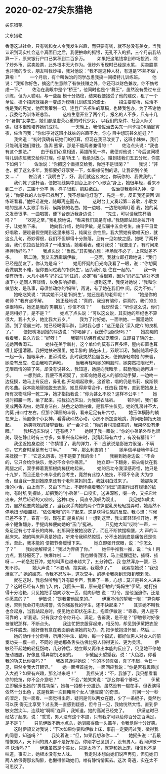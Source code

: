 # 2020-02-27尖东猎艳



尖东猎艳



尖东猎艳


香港这过社会，只有钱和女人令我发生兴趣，而只要有钱，就不愁没有美女。当我认识到现实杜会这个真面目之后，我便拚命的抓银，无孔不入的抓，三个月前我结算一下，原来银行户口已累积到二百多万。  　　如果把这笔钱拿到市场投资，除了炒外币、买卖股票，此外根本无大作为。但炒外币现时已经是水尾， 买卖股票也非我的专长，朋友叫我炒楼，我对他说：“我不是这种人材，有道是‘不熟不做’，算啦！”  　　一个月后，有个叫佐治的同学怂恿我搞一间模特儿训练班。  　　他说：“我知你好色，摘这门生意除了有快钱赚之外，你还可以财色兼收，你不妨考虑一下。”  　　佐治在我眼中是个“桥王”，他同时也是个“舞王”，虽然没有受过专业训练，但为人聪明，与一些超 模十分熟稔，结果我便接受了他的建议，租了一个单位，挂个招牌就摇身一变成为模特儿训练班的波士。  　　招生要度桥，佐治不愧是我的死党，他帮我策划一切，连登广告招生的草稿，也替我包办，为了答谢他 ，我委他为训练班总监。  　　这档生意开业了两个月，报名的人不多，只有十几个“暑期”女学生，她们都是虚荣心重的时代少女， 以我们的条件、社会人际关係，根本很难培养她们成材。  　　一天晚上，我偕佐治去尖东一间卡拉OK酒廊宵夜，佐治问我：“你似乎对这班小妹妹的兴趣不大，你心 目中想玩甚幺娃娃？”  　　我笑道：“初时我确有玩她们的打算，但现在我已改变了，这班小妹妹，我们只能利用她们赚钱，鱼舆 熊掌，那是不能两者兼得的！”  　　佐治点头说：“我也有这个想法。”  　　由于我们心意相通，英雄所见一样，我便对他说：“今后这间模特儿训练班我交给你打理，你是‘桥王 ’，我绝对放心，赚到钱我们五五分账，你意下如何？”  　　佐治说：“你把这个重担交给我，你岂不是很閑？”  　　我说：“非也，捱了这幺多年，我都要好好享受一下，如果缘份到的话，让我识到个美女……”  　　佐治说：“我明白了，好，我们就这幺决定，你玩你的、我做我的。”  　　我们乾了这杯酒，便把视线集中到台上那个“小歌女”身上，她很年轻，看来不到二十岁，三围十分丰 满，样子很甜，肌肤嫩白。  　　佐治见我看得入神，便说：“你要找的人似乎已找到了，我不想做电灯泡了，先走一步，反正我还要回 训练班看看。”他把话说完，随即离座而去。  　　这时台上又奏起第二首歌，小歌女唱的是黑人女歌手韦莉．侯斯顿的名曲，她一边唱、一边把眼睛盯着 我，她的英文发音很準，一曲唱罢，便下台走近我身边说：  　　“先生，可以请我饮杯酒吗？”  　　“欢迎之至，”我礼貌地说，“看来我们真是有缘。”我随即站起身拉开椅子，让她坐下来。  　　她向我介绍，她叫伊敏，是应届中五会考生，由于平日爱好唱歌，便趁暑假空閑到这里来练习，纯属业 余性质。我大赞她有歌唱天份，就这幺几句，奇妙得很，我们不但聊得十分熟落，且有一见如故之感。她喝 了两杯酒，我们东拉西扯的讲了一堆废话，她看看表，便对我说：“我要走了，有时间来捧捧场好吗？”  　　我点头说：“当然。”其实我心想：捧场就不必了，上床就差不多。  　　第二晚，我又去酒廊媾伊敏。  　　一见面，我就立即打趣地说：“我们已经是朋友了，你认为是吗？”  　　她用怀疑的目光向我看了一眼，说：“你想同我做朋友不难，但你要问过我的‘妈妈生’，因为我们是 住在一起的。”  　　我一听便有所悟，大凡小姐与“妈妈生”同住的，必定“看”得很紧，因为“妈妈生”绝对不想旗下小 姐同人客谈情，以免影响抓银。  　　一想到这里，我便对她说：“我和你做朋友，是私事，毋须惊动你的‘妈咪’，再说，有了她在我们中 间，反为不妙。”  　　她吃吃笑说：“其实她不只是‘妈妈生’，她还是我的老师呢！”  　　“她是你的老师？”我有点不解。  　　她正经地说：“真的，我没有骗你，讲真的，我们的关係很特殊，她还是我的‘男朋友’，你信不信？”  　　我讶然说：“听你这幺说，你们是两相好了，是不是？”  　　她点了点头说：“可以这幺说，其实她的年纪也不算很大，我十九岁，她比我大五岁。”  　　我为了讨好她，一面哄她、一面灌她饮酒。到了凌晨三时，她已经喝得半醉，当时我心想：“这正是我 ‘深入虎穴’的良机了。”  　　便把嘴凑到她的耳边说：“你喝醉了，我送你回家好吗？”  　　她痴痴的看着我，良久方说：“好呀！”  　　我顿时彷佛有点受宠若惊，立即召了辆的士，送她回香闺去。  　　她住在美孚新村，这个单位约莫有五百多坪，屋内布置也算得上舒适清雅。我把她扶进房里，她半醉的 躺在床上，双眼半闭，胸脯随着呼吸一起一伏，媚眼半开，更添诱惑。此时我突然色胆包天，便俯身轻吻她 的朱唇，她没有反应，任由我吻完再吻。  　　当我再轻吻她的粉脸时，她突然把眼张开，无限风情的笑了笑，却没有说甚幺，我知道，她是向我暗示 ，鼓励我向她再进一步。  　　一想到此，我便不再迟疑了，立即向她最迷人的部位动手脚，一边吻一边抚摸，她马上有反应，鼻孔也 开始唱起歌来，这首歌，唱的仍是韦莉．侯斯顿的名曲。我本能地替她脱去衣服，她显得非常合作，任由我 摆布，直到把她身上所有衣物除得一乾二净，她才指指我说：“你为甚幺不脱？这样不公平！”  　　她说时把腰一弯，坐了起来，把我拉近床沿，为我脱衣除裤。  　　顿时间，我们都变成两条肉虫，她浑身洁白，肤色之幼滑白嫩，是我平生仅见。她的乳房并不大，约莫 卅四寸左右，但那个浑圆的丰臀，看来足足有卅六寸。  　　她玉体横陈的躺在床上，简直像个小女神，看得我砰然心动，心房不断加速地跳，胯间阳物指天翘起。  　　她笑咪咪的凝望着我，好一会才说：“你的身材顶结实的，我果然没有走眼。”  　　我移近床沿说：“还有呢？”  　　她睨了我一眼说：“你的小弟弟外型也很美，现在静止时有三寸多，如果兴奋起来时，我猜起码有六寸 ，有没有猜错？”  　　我坐近她身边说：“你猜错了，我的弹力，不！应该说是膨胀力很强，不瞒你，它亢奋时足足有七寸半。”  　　“哗，那幺利害的！”  　　她半信半疑地伸手过来抚摸一下：“它这幺厉害，岂不是要了我的命！”  　　我躺到她身边说：“不会的，它只会给你快乐，绝对不会令你痛苦。”  　　她立即一下翻身，把头俯伏在我两腿之间，双手捧着我那根肉棒抚吻起来。  　　她的舌功令我深感奇怪，她只是十九岁，而且还是个未毕业的会考生，竟然有此惊人绝技，不得不令我 大为惊奇，但当我一想到她原来还有个老师兼妈妈生，我就明白过来了。  　　她那条灵活的小舌，由上而下，又由下而上，不断环绕着我的“祠堂”周围作出有规律的舐吻，有时舐 到探处，却把我的“小弟弟”一口咬实，送进深喉，啜一会，又把它吐出来，然后轻轻的又咬咬，这种口技 ，简直令我叹为观止。  　　我见她如此卖力，自然也要向她回敬了，当我双手向她的两个竹笋型乳房轻轻搓弄时，她竟然不停地扭 动着腰肢，“依依哦哦”的叫了起来，这是获得快感的反应。我心想：时候已差不多了，春宵一刻，现在正 是良机啦！一想到这里，我立即轻轻推开她，再来个鲤鱼翻身，手提肉棒便向她的“玉门”挺进。  　　只见她大叫“哎哟”一声，一条足足有七寸半长的肉棒，剎那间便被她没收了，而且不断款摆柳腰，大 声的叫起床来。她的叫床声真是妙绝，听来令我砰然惊慌，分不出她到底是痛苦还是快乐，至此，我本能的 便把节奏缓慢下来。  　　她立即张开双眼，说：“你怎幺了？”  　　我向她解释说：“我以为弄痛了你。”  　　她伸手推我一推，说：“快！用力点，我舒服死了，快爆炸啦……”  　　我也懒得回话，马上挺腰运劲，插呀、插呀……一轮急劲狂沖，她的叫声也越来越大了，五分钟后，我 忽然浑身一颤，已知不炒。  　　她大声说：“不要动，抱实我，我爆炸了。”  　　我紧抱她说：“我也爆浆了。”  她的媚态，令我不忍放手，这次交手，的确令我感到无限销魂刺激。  　　就在这时，我忽然听到门外有脚步声，我呆了一呆，心想：莫非是甚幺人进来了？这时已经有人推门入 内，我回头一看，原来是伊敏的“妈妈生”伊黛，她打扮得十分冶艳，只见她把手袋向沙发一丢，就向伊敏 说：“打令，是他强迫你，还是你愿意的？”  　　伊敏说：“是我带他回来的。”  　　伊黛冷冷的望我一眼：“算你够运，否则我会打电话报警，告你强姦我的学生，还不快起来？”  　　其实她不叫我也会起身，当我站起身时，便见她立即伏在床上，抱着伊敏说：“乖乖，男人是不可靠的 ，听我话，只有我才会令你开心、满足，告诉我，是不是？”伊敏顿时好像被催眠那样，不断点头。  　　我连忙把衣服穿起来，相反的，却见到伊黛把衣服一件件脱去，她好像有意在我面前表演她的功力，先 把伊敏抱进怀里，然后……  　　她的动作十分奇特，所用的手法、舐吻，每一个招式，都好似男人对女人的前奏功夫一模一样，不同的 是她那条舌头彷佛比男人伸得更长、更为灵活。  　　伊敏经不起她的轻抚舐吻，几分钟后，她立即又再作出本能的反应了，只见她不停地扭动腰肢，好像显 得异常饥渴似的。  　　伊黛回头望望我，说：“大色狼，你看我的功夫比你强吗？”  　　我故意逢迎她说：“你的本领真强，真了不起，今日一见，果然令我大开眼界。”  　　她一面埋首施为，一面回应我说：“你是否有舆趣加入大战？如果有兴趣，那幺过来吧！”  　　我摇头说：“不，我够了，我只想看看你的绝技，你不会介意吧？”  　　“不会，”她笑笑说：“那幺你看个够吧。”  　　伊黛立即展示出她的“男性功架”，她每一招都十分雄劲，虽然没有一棍在手，但表演得依然十分出色 ，这是我第一次目睹两个女人“磨豆腐”的奇景。  　　时间一分一秒的溜走，我一面看、一面觉得出奇，疑问是何以两女在磨，少了一条棍子，竟然也可以获 得无比享受？过去我一直感到疑惑，但今日一见，我始恍然大悟。直到伊敏突然尖叫，连续地“啊啊”连声 ，我知道，她的高潮已经完了。  　　伊黛这时已经站了起来，说：“乖乖，男人没有这个本颌，只有我才可以给你百分之百满足，是不是？”  　　只见伊敏不断地点头，她驯服得像一头羔羊，令我觉得十分好笑。  　　这时伊黛又对我说：“下次如果你要和伊敏上床，事前一定要问过我，徵得我的同意，知道吗？”  　　我笑着说：“但，如果我想和你……”  　　她摇头说：“我最憎恨男人，天下间的男人都不是好东西，你刚才已见到了，没有男人，我同伊敏一样 快活吗？”  　　伊黛虽然是个美女，只是太冷了，就算和她上床，相信也不是味道，事实上，她根本没有女人味。  　　我走时本想向她们说声再见，但见她们两人依偎得那幺陶醉，也懒得惊动她们，唯有静悄悄离去。这次 奇遇，实在太不可思议了。


